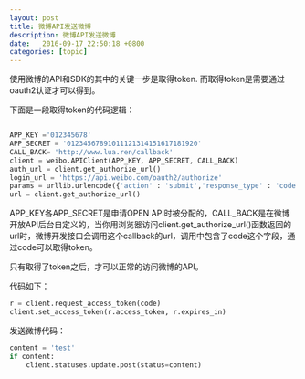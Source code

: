 ```yaml
---
layout: post
title: 微博API发送微博
description: 微博API发送微博
date:   2016-09-17 22:50:18 +0800 
categories: [topic]
---
```

使用微博的API和SDK的其中的关键一步是取得token. 而取得token是需要通过oauth2认证才可以得到。

下面是一段取得token的代码逻辑：

```python

APP_KEY ='012345678'
APP_SECRET = '01234567891011121314151617181920'
CALL_BACK= 'http://www.lua.ren/callback'
client = weibo.APIClient(APP_KEY, APP_SECRET, CALL_BACK)
auth_url = client.get_authorize_url()
login_url = 'https://api.weibo.com/oauth2/authorize'
params = urllib.urlencode({'action' : 'submit','response_type' : 'code','redirect_uri' : CALL_BACK,'client_id' : APP_KEY,'userId' : 'userid','passwd' : 'password',})
url = client.get_authorize_url()
```


APP_KEY各APP_SECRET是申请OPEN API时被分配的，CALL_BACK是在微博开放API后台自定义的，当你用浏览器访问client.get_authorize_url()函数返回的url时，微博开发接口会调用这个callback的url，调用中包含了code这个字段，通过code可以取得token。

只有取得了token之后，才可以正常的访问微博的API。


代码如下：
```python
r = client.request_access_token(code)
client.set_access_token(r.access_token, r.expires_in)
```


发送微博代码：
```python
content = 'test'
if content:
    client.statuses.update.post(status=content)
```
